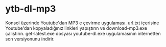 # ytb-dl-mp3
Konsol üzerinde Youtube'dan MP3 e çevirme uygulaması.
url.txt içerisine Youtube'dan kopyaladığınız linkleri yapıştırın ve download-mp3.exe çalıştırın.
get-latest.exe dosyası youtube-dl.exe uygulamasının internetten son versiyonunu indirir.
